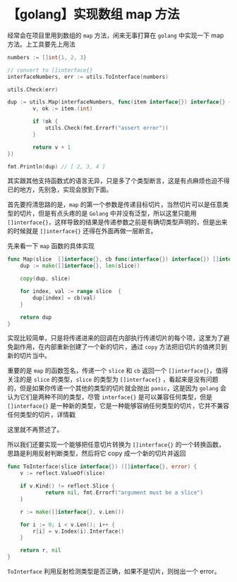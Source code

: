 # 【golang】实现数组 map 方法

经常会在项目里用到数组的 `map` 方法，闲来无事打算在 `golang` 中实现一下 map 方法。上工具要先上用法

```go
numbers := []int{1, 2, 3}

// convert to []interface{}
interfaceNumbers, err := utils.ToInterface(numbers)

utils.Check(err)

dup := utils.Map(interfaceNumbers, func(item interface{}) interface{} {
		v, ok := item.(int)

		if !ok {
			utils.Check(fmt.Errorf("assert error"))
		}

		return v + 1
})

fmt.Println(dup) // [ 2, 3, 4 ]

```

其实跟其他支持函数式的语言无异，只是多了个类型断言，这是有点麻烦也迫不得已的地方，先别急，实现会放到下面。

首先要捋清思路的是，`map` 的第一个参数是传递目标切片，当然切片可以是任意类型的切片，但是有点头疼的是 `Golang` 中并没有泛型，所以这里只能用 `[]interface{}`，这样导致的结果是传递参数之前是有确切类型声明的，但是出来的时候就是 `[]interface{}` 还得在外面再做一层断言。

先来看一下 `map` 函数的具体实现

```go
func Map(slice  []interface{}, cb func(interface{}) interface{}) []interface{} {
	dup := make([]interface{}, len(slice))

	copy(dup, slice)

	for index, val := range slice  {
		dup[index] = cb(val)
	}

	return dup
}
```

实现比较简单，只是将传递进来的回调在内部执行传递切片的每个项，这里为了避免副作用，在内部重新创建了一个新的切片，通过 `copy` 方法把旧切片的值拷贝到新的切片当中。

重要的是 `map` 的函数签名，传递一个 `slice` 和 `cb` 返回一个 `[]interface{}`，值得关注的是 `slice` 的类型，`slice` 的类型为 `[]interface{}` ，看起来是没有问题的，但是如果你传递一个其他的类型的切片就会抛出 `panic`，这是因为 `golang` 会认为它们是两种不同的类型，尽管 `interface{}` 是可以兼容任何类型，但是 `[]interface{}` 是一种新的类型，它是一种能够容纳任何类型的切片，它并不兼容任何类型的切片，详情戳 

[【golang】传递任意类型的切片]: https://blog.csdn.net/HaoDaWang/article/details/83931629

这里就不再赘述了。

所以我们还要实现一个能够把任意切片转换为 `[]interface{}` 的一个转换函数，思路是利用反射判断类型，然后将它 copy 成一个新的切片并返回

```go
func ToInterface(slice interface{}) ([]interface{}, error) {
	v := reflect.ValueOf(slice)

	if v.Kind() != reflect.Slice {
			return nil, fmt.Errorf("argument must be a slice")
	}

	r := make([]interface{}, v.Len())

	for i := 0; i < v.Len(); i++ {
		r[i] = v.Index(i).Interface()
	}

	return r, nil
}
```

`ToInterface` 利用反射检测类型是否正确，如果不是切片，则抛出一个 error。

